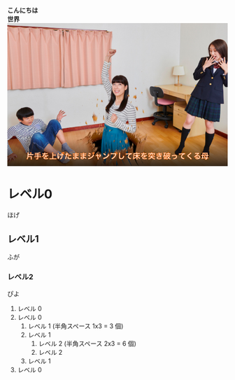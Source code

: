 **こんにちは  
世界**
![ほげ](./hoge.png)

# レベル0

ほげ

## レベル1

ふが

### レベル2

ぴよ

1. レベル 0
1. レベル 0
   1. レベル 1 (半角スペース 1x3 = 3 個)
   1. レベル 1
      1. レベル 2 (半角スペース 2x3 = 6 個)
      1. レベル 2
   1. レベル 1
1. レベル 0
